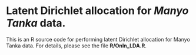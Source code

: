 # Latent Dirichlet allocation for *Manyo Tanka* data.
This is an R source code for performing latent Dirichlet allocation for Manyo Tanka data. For details, please see the file **R/OnIn_LDA.R**.
